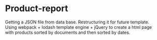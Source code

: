 # Product-report
Getting a JSON file from data base. Restructuring it for future template. Using webpack + lodash template engine + jQuery to create a html page with products sorted by documents and then sorted by dates. 
